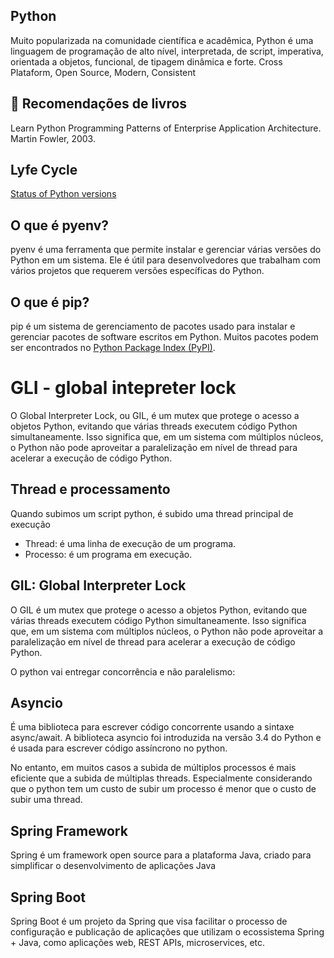 ## Python

Muito popularizada na comunidade científica e acadêmica, Python é uma linguagem de programação de alto nível, interpretada, de script, imperativa, orientada a objetos, funcional, de tipagem dinâmica e forte. 
Cross Plataform, Open Source, Modern, Consistent

## 📕 Recomendações de livros

Learn Python Programming
Patterns of Enterprise Application Architecture. Martin Fowler, 2003.

## Lyfe Cycle

[Status of Python versions](https://devguide.python.org/versions/#versions)


## O que é pyenv?

pyenv é uma ferramenta que permite instalar e gerenciar várias versões do Python em um sistema. Ele é útil para desenvolvedores que trabalham com vários projetos que requerem versões específicas do Python.

## O que é pip?

pip é um sistema de gerenciamento de pacotes usado para instalar e gerenciar pacotes de software escritos em Python. Muitos pacotes podem ser encontrados no [Python Package Index (PyPI)](https://pypi.org/).


# GLI - global intepreter lock

O Global Interpreter Lock, ou GIL, é um mutex que protege o acesso a objetos Python, evitando que várias threads executem código Python simultaneamente. Isso significa que, em um sistema com múltiplos núcleos, o Python não pode aproveitar a paralelização em nível de thread para acelerar a execução de código Python.

## Thread e processamento

Quando subimos um script python, é subido uma thread principal de execução

- Thread: é uma linha de execução de um programa.
- Processo: é um programa em execução.

## GIL: Global Interpreter Lock

O GIL é um mutex que protege o acesso a objetos Python, evitando que várias threads executem código Python simultaneamente. Isso significa que, em um sistema com múltiplos núcleos, o Python não pode aproveitar a paralelização em nível de thread para acelerar a execução de código Python.

O python vai entregar concorrência e não paralelismo:


## Asyncio

É uma biblioteca para escrever código concorrente usando a sintaxe async/await. A biblioteca asyncio foi introduzida na versão 3.4 do Python e é usada para escrever código assíncrono no python.

No entanto, em muitos casos a subida de múltiplos processos é mais eficiente que a subida de múltiplas threads.
Especialmente considerando que o python tem um custo de subir um processo é menor que o custo de subir uma thread.


## Spring Framework

Spring é um framework open source para a plataforma Java, criado para simplificar o desenvolvimento de aplicações Java

## Spring Boot

Spring Boot é um projeto da Spring que visa facilitar o processo de configuração e publicação de aplicações que utilizam o ecossistema Spring + Java, como aplicações web, REST APIs, microservices, etc.